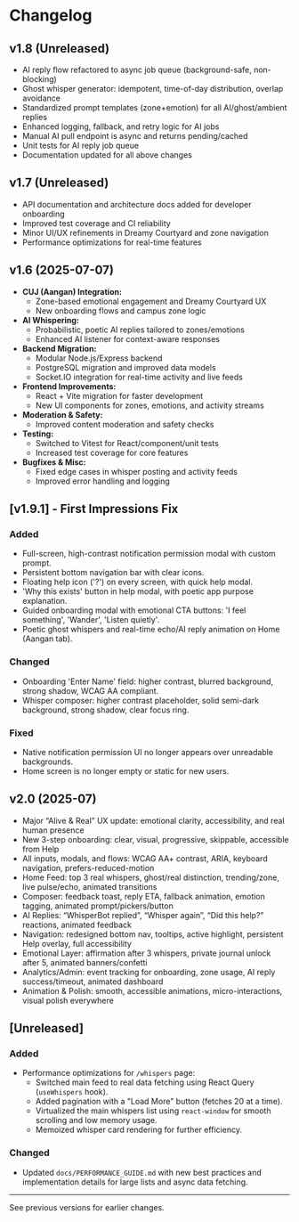 # Changelog

## v1.8 (Unreleased)
- AI reply flow refactored to async job queue (background-safe, non-blocking)
- Ghost whisper generator: idempotent, time-of-day distribution, overlap avoidance
- Standardized prompt templates (zone+emotion) for all AI/ghost/ambient replies
- Enhanced logging, fallback, and retry logic for AI jobs
- Manual AI pull endpoint is async and returns pending/cached
- Unit tests for AI reply job queue
- Documentation updated for all above changes

## v1.7 (Unreleased)
- API documentation and architecture docs added for developer onboarding
- Improved test coverage and CI reliability
- Minor UI/UX refinements in Dreamy Courtyard and zone navigation
- Performance optimizations for real-time features

## v1.6 (2025-07-07)
- **CUJ (Aangan) Integration:**
  - Zone-based emotional engagement and Dreamy Courtyard UX
  - New onboarding flows and campus zone logic
- **AI Whispering:**
  - Probabilistic, poetic AI replies tailored to zones/emotions
  - Enhanced AI listener for context-aware responses
- **Backend Migration:**
  - Modular Node.js/Express backend
  - PostgreSQL migration and improved data models
  - Socket.IO integration for real-time activity and live feeds
- **Frontend Improvements:**
  - React + Vite migration for faster development
  - New UI components for zones, emotions, and activity streams
- **Moderation & Safety:**
  - Improved content moderation and safety checks
- **Testing:**
  - Switched to Vitest for React/component/unit tests
  - Increased test coverage for core features
- **Bugfixes & Misc:**
  - Fixed edge cases in whisper posting and activity feeds
  - Improved error handling and logging

## [v1.9.1] - First Impressions Fix

### Added
- Full-screen, high-contrast notification permission modal with custom prompt.
- Persistent bottom navigation bar with clear icons.
- Floating help icon ('?') on every screen, with quick help modal.
- 'Why this exists' button in help modal, with poetic app purpose explanation.
- Guided onboarding modal with emotional CTA buttons: 'I feel something', 'Wander', 'Listen quietly'.
- Poetic ghost whispers and real-time echo/AI reply animation on Home (Aangan tab).

### Changed
- Onboarding 'Enter Name' field: higher contrast, blurred background, strong shadow, WCAG AA compliant.
- Whisper composer: higher contrast placeholder, solid semi-dark background, strong shadow, clear focus ring.

### Fixed
- Native notification permission UI no longer appears over unreadable backgrounds.
- Home screen is no longer empty or static for new users.

## v2.0 (2025-07)
- Major “Alive & Real” UX update: emotional clarity, accessibility, and real human presence
- New 3-step onboarding: clear, visual, progressive, skippable, accessible from Help
- All inputs, modals, and flows: WCAG AA+ contrast, ARIA, keyboard navigation, prefers-reduced-motion
- Home Feed: top 3 real whispers, ghost/real distinction, trending/zone, live pulse/echo, animated transitions
- Composer: feedback toast, reply ETA, fallback animation, emotion tagging, animated prompt/pickers/button
- AI Replies: “WhisperBot replied”, “Whisper again”, “Did this help?” reactions, animated feedback
- Navigation: redesigned bottom nav, tooltips, active highlight, persistent Help overlay, full accessibility
- Emotional Layer: affirmation after 3 whispers, private journal unlock after 5, animated banners/confetti
- Analytics/Admin: event tracking for onboarding, zone usage, AI reply success/timeout, animated dashboard
- Animation & Polish: smooth, accessible animations, micro-interactions, visual polish everywhere

## [Unreleased]

### Added
- Performance optimizations for `/whispers` page:
  - Switched main feed to real data fetching using React Query (`useWhispers` hook).
  - Added pagination with a "Load More" button (fetches 20 at a time).
  - Virtualized the main whispers list using `react-window` for smooth scrolling and low memory usage.
  - Memoized whisper card rendering for further efficiency.

### Changed
- Updated `docs/PERFORMANCE_GUIDE.md` with new best practices and implementation details for large lists and async data fetching.

---

See previous versions for earlier changes. 